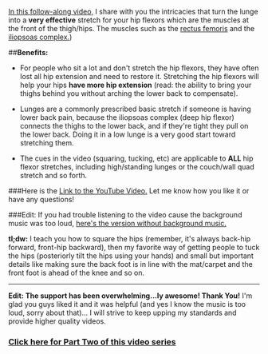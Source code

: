 [In this follow-along video,](https://www.youtube.com/watch?v=UGEpQ1BRx-4) I share with you the intricacies that turn the lunge into a **very effective** stretch for your hip flexors which are the muscles at the front of the thigh/hips. The muscles such as the [rectus femoris](https://i.imgur.com/BwwQ7Qb.jpg) and the [iliopsoas complex.](https://i.imgur.com/h3jMuSd.jpg))

##**Benefits:** 

* For people who sit a lot and don't stretch the hip flexors, they have often lost all hip extension and need to restore it. Stretching the hip flexors will help your hips **have more hip extension** (read: the ability to bring your thighs behind you without arching the lower back to compensate). 

* Lunges are a commonly prescribed basic stretch if someone is having lower back pain, because the iliopsoas complex (deep hip flexor) connects the thighs to the lower back, and if they're tight they pull on the lower back. Doing it in a low lunge is a very good start toward stretching them.

* The cues in the video (squaring, tucking, etc) are applicable to **ALL** hip flexor stretches, including high/standing lunges or the couch/wall quad stretch and so forth.

###Here is the [Link to the YouTube Video.](https://www.youtube.com/watch?v=UGEpQ1BRx-4) Let me know how you like it or have any questions!

###Edit: If you had trouble listening to the video cause the background music was too loud, [here's the version without background music.](https://www.youtube.com/watch?v=NITPD0beV74)

**tl;dw:** I teach you how to square the hips (remember, it's always back-hip forward, front-hip backward), then my favorite way of getting people to tuck the hips (posteriorly tilt the hips using your hands) and small but important details like making sure the back foot is in line with the mat/carpet and the front foot is ahead of the knee and so on.

-----------

**Edit: The support has been overwhelming...ly awesome! Thank You!** I'm glad you guys liked it and it was helpful (and yes I know the music is too loud, sorry about that)...  I will strive to keep upping my standards and provide higher quality videos.

### [Click here for Part Two of this video series](https://www.reddit.com/r/Fitness/comments/56xzdn/remember_my_video_on_how_to_do_the_perfect_lunge/) 